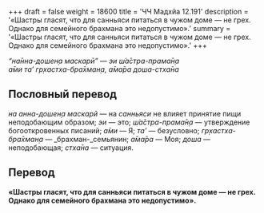 +++
draft = false
weight = 18600
title = 'ЧЧ Мадхйа 12.191'
description = '«Шастры гласят, что для санньяси питаться в чужом доме — не грех. Однако для семейного брахмана это недопустимо».'
summary = '«Шастры гласят, что для санньяси питаться в чужом доме — не грех. Однако для семейного брахмана это недопустимо».'
+++

_“на̄нна-дошен̣а маскарӣ” — эи ш́а̄стра-прама̄н̣а  
а̄ми та’ гр̣хастха-бра̄хман̣а, а̄ма̄ра доша-стха̄на_

## Пословный перевод

_на_ _анна_\-_дошен̣а_ _маскарӣ_ — на _санньяси_ не влияет принятие пищи неподобающим образом; _эи_ — это; _ш́а̄стра_\-_прама̄н̣а_ — утверждение богооткровенных писаний; _а̄ми_ — Я; _та’_ — безусловно; _гр̣хастха_\-_бра̄хман̣а_ — _брахман-_семьянин; _а̄ма̄ра_ — Моя; _доша_ — неподобающая; _стха̄на_ — ситуация.

## Перевод

**«Шастры гласят, что для санньяси питаться в чужом доме — не грех. Однако для семейного брахмана это недопустимо».**
